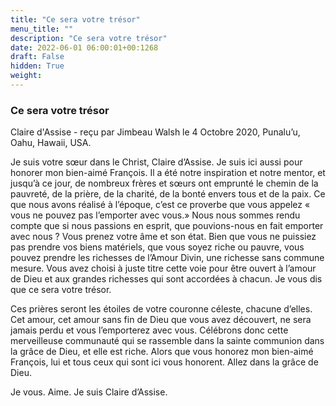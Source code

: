 ```yaml
---
title: "Ce sera votre trésor"
menu_title: ""
description: "Ce sera votre trésor"
date: 2022-06-01 06:00:01+00:1268
draft: False
hidden: True
weight:
---
```

### Ce sera votre trésor

Claire d'Assise - reçu par Jimbeau Walsh le 4 Octobre 2020, Punalu’u, Oahu, Hawaii, USA.

Je suis votre sœur dans le Christ, Claire d’Assise. Je suis ici aussi pour honorer mon bien-aimé François. Il a été notre inspiration et notre mentor, et jusqu’à ce jour, de nombreux frères et sœurs ont emprunté le chemin de la pauvreté, de la prière, de la charité, de la bonté envers tous et de la paix. Ce que nous avons réalisé à l’époque, c’est ce proverbe que vous appelez « vous ne pouvez pas l’emporter avec vous.» Nous nous sommes rendu compte que si nous passions en esprit, que pouvions-nous en fait emporter avec nous ? Vous prenez votre âme et son état. Bien que vous ne puissiez pas prendre vos biens matériels, que vous soyez riche ou pauvre, vous pouvez prendre les richesses de l’Amour Divin, une richesse sans commune mesure. Vous avez choisi à juste titre cette voie pour être ouvert à l’amour de Dieu et aux grandes richesses qui sont accordées à chacun. Je vous dis que ce sera votre trésor.

Ces prières seront les étoiles de votre couronne céleste, chacune d’elles. Cet amour, cet amour sans fin de Dieu que vous avez découvert, ne sera jamais perdu et vous l’emporterez avec vous. Célébrons donc cette merveilleuse communauté qui se rassemble dans la sainte communion dans la grâce de Dieu, et elle est riche. Alors que vous honorez mon bien-aimé François, lui et tous ceux qui sont ici vous honorent. Allez dans la grâce de Dieu.

Je vous. Aime. Je suis Claire d’Assise.
